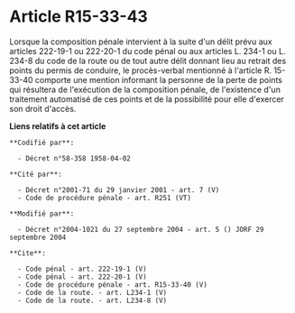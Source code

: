 # Article R15-33-43

Lorsque la composition pénale intervient à la suite d'un délit prévu aux articles 222-19-1 ou 222-20-1 du code pénal ou aux
articles L. 234-1 ou L. 234-8 du code de la route ou de tout autre délit donnant lieu au retrait des points du permis de
conduire, le procès-verbal mentionné à l'article R. 15-33-40 comporte une mention informant la personne de la perte de points
qui résultera de l'exécution de la composition pénale, de l'existence d'un traitement automatisé de ces points et de la
possibilité pour elle d'exercer son droit d'accès.

**Liens relatifs à cet article**

	**Codifié par**:

	  - Décret n°58-358 1958-04-02

	**Cité par**:

	  - Décret n°2001-71 du 29 janvier 2001 - art. 7 (V)
	  - Code de procédure pénale - art. R251 (VT)

	**Modifié par**:

	  - Décret n°2004-1021 du 27 septembre 2004 - art. 5 () JORF 29 septembre 2004

	**Cite**:

	  - Code pénal - art. 222-19-1 (V)
	  - Code pénal - art. 222-20-1 (V)
	  - Code de procédure pénale - art. R15-33-40 (V)
	  - Code de la route. - art. L234-1 (V)
	  - Code de la route. - art. L234-8 (V)
